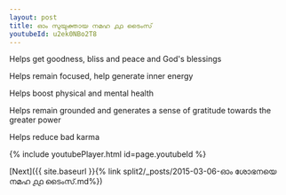 ```yaml
---
layout: post
title: ഓം സുയുക്തായ നമഹ ൧൧ ടൈംസ്
youtubeId: u2ek0NBo2T8
---
```

 
 
Helps get goodness, bliss and peace and God's blessings
 
Helps remain focused, help generate inner energy 
 
Helps boost physical and mental health 
 
Helps remain grounded and generates a sense of gratitude towards the greater power 
 
Helps reduce bad karma
 
 
 
 


{% include youtubePlayer.html id=page.youtubeId %}
 
[Next]({{ site.baseurl }}{% link  split2/_posts/2015-03-06-ഓം ശോഭനയെ നമഹ ൧൧ ടൈംസ്.md%})
 
